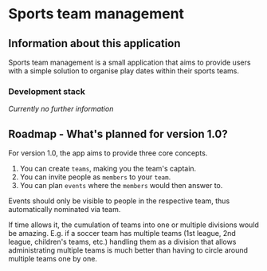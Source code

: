 # Sports team management

## Information about this application

Sports team management is a small application that aims to provide users with a simple solution to organise play dates within their sports teams.

### Development stack

*Currently no further information*

## Roadmap - What's planned for version 1.0?

For version 1.0, the app aims to provide three core concepts.

1. You can create `teams`, making you the team's captain.
2. You can invite people as `members` to your `team`.
3. You can plan `events` where the `members` would then answer to.

Events should only be visible to people in the respective team, thus automatically nominated via team.

If time allows it, the cumulation of teams into one or multiple divisions would be amazing.
E.g. if a soccer team has multiple teams (1st league, 2nd league, children's teams, etc.) handling them as a division that allows administrating multiple teams is much better than having to circle around multiple teams one by one.
